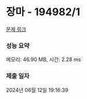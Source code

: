 # 장마 - 194982/1 

[문제 링크](https://level.goorm.io/exam/194982/%EC%9E%A5%EB%A7%88/quiz/1) 

### 성능 요약

메모리: 46.90 MB, 시간: 2.28 ms

### 제출 일자

2024년 06월 12일 19:16:39


